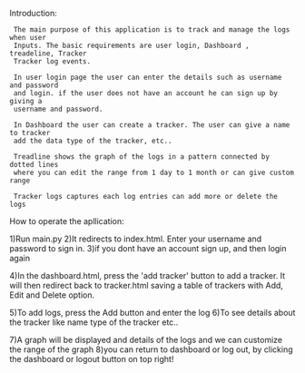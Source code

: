 Introduction:

     The main purpose of this application is to track and manage the logs when user
     Inputs. The basic requirements are user login, Dashboard , treadeline, Tracker            
     Tracker log events.

     In user login page the user can enter the details such as username and password      
     and login. if the user does not have an account he can sign up by giving a 
     username and password.

     In Dashboard the user can create a tracker. The user can give a name to tracker
     add the data type of the tracker, etc..

     Treadline shows the graph of the logs in a pattern connected by dotted lines  
     where you can edit the range from 1 day to 1 month or can give custom range
     
     Tracker logs captures each log entries can add more or delete the logs 


How to operate the apllication:

1)Run main.py
2)It redirects to index.html. Enter your username and password to sign in.
3)if you dont have an account sign up, and then login again

4)In the dashboard.html, press the 'add tracker' button to add a tracker. It will then redirect back to tracker.html
saving a table of trackers with Add, Edit and Delete option.

5)To add logs, press the Add button and enter the log
6)To see details about the tracker like name type of the tracker etc..

7)A graph will be displayed and details of the logs and we can customize the range of the graph
8)you can return to dashboard or log out, by clicking the dashboard or logout button on top right! 
